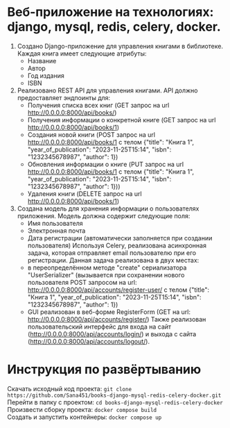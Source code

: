 # Веб-приложение на технологиях: django, mysql, redis, celery, docker.
1. Создано Django-приложение для управления книгами в библиотеке. Каждая книга имеет следующие атрибуты:
    - Название
    - Автор
    - Год издания
    - ISBN
2. Реализовано REST API для управления книгами. API должно предоставляет эндпоинты для:
    - Получения списка всех книг (GET запрос на url http://0.0.0.0:8000/api/books/)
    - Получения информации о конкретной книге (GET запрос на url http://0.0.0.0:8000/api/books/1)
    - Создания новой книги (POST запрос на url http://0.0.0.0:8000/api/books/1 c телом 
   {"title": "Книга 1",
    "year_of_publication": "2023-11-25T15:14",
    "isbn": "1232345678987",
    "author": 1})
    - Обновления информации о книге (PUT запрос на url http://0.0.0.0:8000/api/books/1 c телом 
   {"title": "Книга 1",
    "year_of_publication": "2023-11-25T15:14",
    "isbn": "1232345678987",
    "author": 1}))
    - Удаления книги (DELETE запрос на url http://0.0.0.0:8000/api/books/1)
3. Cоздана модель для хранения информации о пользователях приложения. 
Модель должна содержит следующие поля:
    - Имя пользователя
    - Электронная почта
    - Дата регистрации (автоматически заполняется при создании пользователя)
Используя Celery, реализована асинхронная задача, которая отправляет email пользователю при его регистрации.
Данная задача реализована в двух местах:
    - в переопределённом методе "create" сериализатора "UserSerializer" (вызывается при сохранении нового пользователя
   POST запросом на url: http://0.0.0.0:8000/api/accounts/register-user/ с телом 
   {"title": "Книга 1",
    "year_of_publication": "2023-11-25T15:14",
    "isbn": "1232345678987",
    "author": 1})
    - GUI реализован в веб-форме RegisterForm (GET на url: http://0.0.0.0:8000/api/accounts/register/)
Также реализован пользовательский интерфейс для входа на сайт (http://0.0.0.0:8000/api/accounts/login/) и выхода с сайта 
(http://0.0.0.0:8000/api/accounts/logout/).

# Инструкция по развёртыванию
Скачать исходный код проекта: `git clone https://github.com/Sana451/books-django-mysql-redis-celery-docker.git`    
Перейти в папку с проектом: `cd books-django-mysql-redis-celery-docker`    
Произвести сборку проекта: `docker compose build`    
Создать и запустить контейнеры: `docker compose up`    

